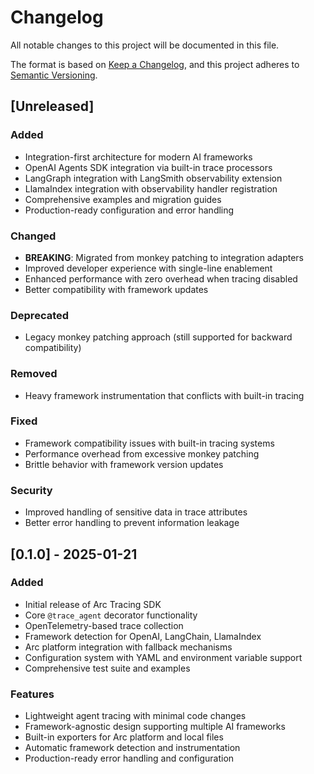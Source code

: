 # Changelog

All notable changes to this project will be documented in this file.

The format is based on [Keep a Changelog](https://keepachangelog.com/en/1.0.0/),
and this project adheres to [Semantic Versioning](https://semver.org/spec/v2.0.0.html).

## [Unreleased]

### Added
- Integration-first architecture for modern AI frameworks
- OpenAI Agents SDK integration via built-in trace processors
- LangGraph integration with LangSmith observability extension
- LlamaIndex integration with observability handler registration
- Comprehensive examples and migration guides
- Production-ready configuration and error handling

### Changed
- **BREAKING**: Migrated from monkey patching to integration adapters
- Improved developer experience with single-line enablement
- Enhanced performance with zero overhead when tracing disabled
- Better compatibility with framework updates

### Deprecated
- Legacy monkey patching approach (still supported for backward compatibility)

### Removed
- Heavy framework instrumentation that conflicts with built-in tracing

### Fixed
- Framework compatibility issues with built-in tracing systems
- Performance overhead from excessive monkey patching
- Brittle behavior with framework version updates

### Security
- Improved handling of sensitive data in trace attributes
- Better error handling to prevent information leakage

## [0.1.0] - 2025-01-21

### Added
- Initial release of Arc Tracing SDK
- Core `@trace_agent` decorator functionality
- OpenTelemetry-based trace collection
- Framework detection for OpenAI, LangChain, LlamaIndex
- Arc platform integration with fallback mechanisms
- Configuration system with YAML and environment variable support
- Comprehensive test suite and examples

### Features
- Lightweight agent tracing with minimal code changes
- Framework-agnostic design supporting multiple AI frameworks
- Built-in exporters for Arc platform and local files
- Automatic framework detection and instrumentation
- Production-ready error handling and configuration